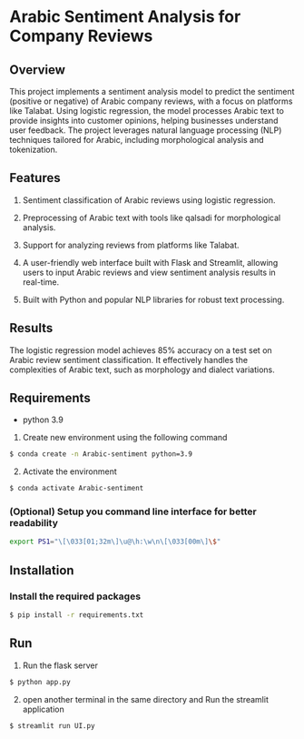 # Arabic Sentiment Analysis for Company Reviews

## Overview

This project implements a sentiment analysis model to predict the sentiment (positive or negative) of Arabic company reviews, with a focus on platforms like Talabat. Using logistic regression, the model processes Arabic text to provide insights into customer opinions, helping businesses understand user feedback. The project leverages natural language processing (NLP) techniques tailored for Arabic, including morphological analysis and tokenization.

## Features

1) Sentiment classification of Arabic reviews using logistic regression.

2) Preprocessing of Arabic text with tools like qalsadi for morphological analysis.

3) Support for analyzing reviews from platforms like Talabat.

4) A user-friendly web interface built with Flask and Streamlit, allowing users to input Arabic reviews and view sentiment analysis results in real-time. 

5) Built with Python and popular NLP libraries for robust text processing.

 
## Results 

The logistic regression model achieves 85% accuracy on a test set on Arabic review sentiment classification. It effectively handles the complexities of Arabic text, such as morphology and dialect variations.

## Requirements
- python 3.9

1) Create new environment using the following command 

```bash 
$ conda create -n Arabic-sentiment python=3.9
```
2) Activate the environment

```bash 
$ conda activate Arabic-sentiment
```

### (Optional) Setup you command line interface for better readability

```bash 
export PS1="\[\033[01;32m\]\u@\h:\w\n\[\033[00m\]\$"
```

## Installation

### Install the required packages

```bash
$ pip install -r requirements.txt
```

## Run 

1) Run the flask server

```bash 
$ python app.py
```

2) open another terminal in the same directory and Run the streamlit application 

```bash 
$ streamlit run UI.py
```
